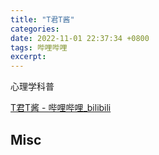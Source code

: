 ```yaml
---
title: "T君T酱"
categories: 
date: 2022-11-01 22:37:34 +0800
tags: 哔哩哔哩
excerpt: 
---
```


心理学科普

[T君T酱 - 哔哩哔哩_bilibili](https://space.bilibili.com/8188433)









## Misc



